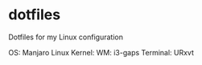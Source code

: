 # dotfiles
Dotfiles for my Linux configuration

OS: Manjaro Linux
Kernel:
WM: i3-gaps
Terminal: URxvt
